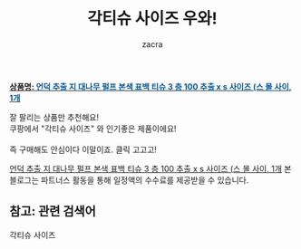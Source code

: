 ﻿---
layout: post
title:  "각티슈 사이즈 우와!"
author: zacra
categories: [ 아이템 ]
tags: [각티슈 사이즈]
image: https://static.coupangcdn.com/image/vendor_inventory/7b33/9b69f180579379af1ebe0291fe464a48c637bc22dc9e427cab258b44e5b0.jpg 
description: "쿠팡에서 각티슈 사이즈 관련 상품으로 가장 잘팔리는 제품 중 하나라는 사실!!."
rating: 4.5
---

<a href="https://link.coupang.com/re/AFFSDP?lptag=AF8407795&pageKey=4830547226&itemId=6232904970&vendorItemId=73528611541&traceid=V0-153-d81df750e124838f"><b>상품명: <font color='#01579B'>언덕 추출 지 대나무 펄프 본색 표백 티슈 3 층 100 추출 x s 사이즈 (스 몰 사이, 1개</font></b></a>

잘 팔리는 상품만 추천해요!<br/>
쿠팡에서 "각티슈 사이즈" 와 인기좋은 제품이에요!<br/><br/>
즉 구매해도 안심이다 이말이죠. 클릭 고고고! <br/>



<a href="https://link.coupang.com/re/AFFSDP?lptag=AF8407795&pageKey=4830547226&itemId=6232904970&vendorItemId=73528611541&traceid=V0-153-d81df750e124838f">언덕 추출 지 대나무 펄프 본색 표백 티슈 3 층 100 추출 x s 사이즈 (스 몰 사이, 1개</a>
본 블로그는 파트너스 활동을 통해 일정액의 수수료를 제공받을 수 있습니다.

## 참고: 관련 검색어    
각티슈 사이즈